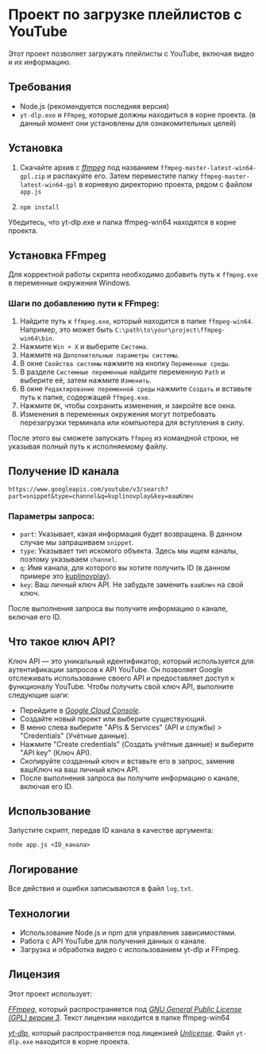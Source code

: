 # Проект по загрузке плейлистов с YouTube

Этот проект позволяет загружать плейлисты с YouTube, включая видео и их информацию.

## Требования

- Node.js (рекомендуется последняя версия)
- `yt-dlp.exe` и `FFmpeg`, которые должны находиться в корне проекта. (в данный момент они установлены для ознакомительных целей)

## Установка

1. Скачайте архив с *[ffmpeg](https://github.com/BtbN/FFmpeg-Builds/releases)* под названием `ffmpeg-master-latest-win64-gpl.zip` и распакуйте его.
Затем переместите папку `ffmpeg-master-latest-win64-gpl` в корневую директорию проекта, рядом с файлом `app.js`

2. ```npm install```

Убедитесь, что yt-dlp.exe и папка ffmpeg-win64 находятся в корне проекта.

## Установка FFmpeg

Для корректной работы скрипта необходимо добавить путь к `ffmpeg.exe` в переменные окружения Windows. 

### Шаги по добавлению пути к FFmpeg:

1. Найдите путь к `ffmpeg.exe`, который находится в папке `ffmpeg-win64`. Например, это может быть `C:\path\to\your\project\ffmpeg-win64\bin`.
2. Нажмите `Win + X` и выберите `Система`.
3. Нажмите на `Дополнительные параметры системы`.
4. В окне `Свойства системы` нажмите на кнопку `Переменные среды`.
5. В разделе `Системные переменные` найдите переменную `Path` и выберите её, затем нажмите `Изменить`.
6. В окне `Редактирование переменной среды` нажмите `Создать` и вставьте путь к папке, содержащей `ffmpeg.exe`.
7. Нажмите `OK`, чтобы сохранить изменения, и закройте все окна.
8. Изменения в переменных окружения могут потребовать перезагрузки терминала или компьютера для вступления в силу.

После этого вы сможете запускать `ffmpeg` из командной строки, не указывая полный путь к исполняемому файлу.

## Получение ID канала
```https://www.googleapis.com/youtube/v3/search?part=snippet&type=channel&q=kuplinovplay&key=вашКлюч```

### Параметры запроса:
- `part`: Указывает, какая информация будет возвращена. В данном случае мы запрашиваем `snippet`.
- `type`: Указывает тип искомого объекта. Здесь мы ищем каналы, поэтому указываем `channel`.
- `q`: Имя канала, для которого вы хотите получить ID (в данном примере это [kuplinovplay](https://www.youtube.com/@kuplinovplay)).
- `key`: Ваш личный ключ API. Не забудьте заменить `вашКлюч` на свой ключ.

После выполнения запроса вы получите информацию о канале, включая его ID.

## Что такое ключ API?
Ключ API — это уникальный идентификатор, который используется для аутентификации запросов к API YouTube. Он позволяет Google отслеживать использование своего API и предоставляет доступ к функционалу YouTube. Чтобы получить свой ключ API, выполните следующие шаги:

- Перейдите в *[Google Cloud Console](https://console.cloud.google.com/)*.
- Создайте новый проект или выберите существующий.
- В меню слева выберите "APIs & Services" (API и службы) > "Credentials" (Учётные данные).
- Нажмите "Create credentials" (Создать учётные данные) и выберите "API key" (Ключ API).
- Скопируйте созданный ключ и вставьте его в запрос, заменив вашКлюч на ваш личный ключ API.
- После выполнения запроса вы получите информацию о канале, включая его ID.

## Использование

Запустите скрипт, передав ID канала в качестве аргумента:

```node app.js <ID_канала>```

## Логирование

Все действия и ошибки записываются в файл `log.txt`.

## Технологии

- Использование Node.js и npm для управления зависимостями.
- Работа с API YouTube для получения данных о канале.
- Загрузка и обработка видео с использованием yt-dlp и FFmpeg.

## Лицензия 

Этот проект использует:

*[FFmpeg](https://ffmpeg.org/)*, который распространяется под *[GNU General Public License (GPL) версии 3](https://www.gnu.org/licenses/gpl-3.0.html)*.
Текст лицензии находится в папке ffmpeg-win64

*[yt-dlp](https://github.com/yt-dlp/yt-dlp)*, который распространяется под лицензией *[Unlicense](https://unlicense.org/)*.
Файл `yt-dlp.exe` находится в корне проекта.